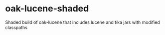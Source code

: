 # oak-lucene-shaded
Shaded build of oak-lucene that includes lucene and tika jars with modified classpaths

